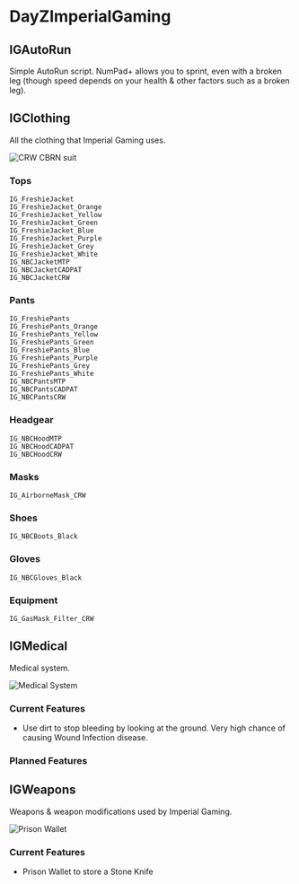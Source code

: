 # DayZImperialGaming

## IGAutoRun
Simple AutoRun script. NumPad+ allows you to sprint, even with a broken leg (though speed depends on your health & other factors such as a broken leg).

## IGClothing
All the clothing that Imperial Gaming uses.

![CRW CBRN suit](https://cdn.discordapp.com/attachments/1004058648852570255/1004229810794541187/unknown.png)

### Tops
```
IG_FreshieJacket
IG_FreshieJacket_Orange
IG_FreshieJacket_Yellow
IG_FreshieJacket_Green
IG_FreshieJacket_Blue
IG_FreshieJacket_Purple
IG_FreshieJacket_Grey
IG_FreshieJacket_White
IG_NBCJacketMTP
IG_NBCJacketCADPAT
IG_NBCJacketCRW
```
### Pants
```
IG_FreshiePants
IG_FreshiePants_Orange
IG_FreshiePants_Yellow
IG_FreshiePants_Green
IG_FreshiePants_Blue
IG_FreshiePants_Purple
IG_FreshiePants_Grey
IG_FreshiePants_White
IG_NBCPantsMTP
IG_NBCPantsCADPAT
IG_NBCPantsCRW
```
### Headgear
```
IG_NBCHoodMTP
IG_NBCHoodCADPAT
IG_NBCHoodCRW
```
### Masks
```
IG_AirborneMask_CRW
```
### Shoes
```
IG_NBCBoots_Black
```
### Gloves
```
IG_NBCGloves_Black
```
### Equipment
```
IG_GasMask_Filter_CRW
```

## IGMedical
Medical system.

![Medical System](https://media.discordapp.net/attachments/492295610586759188/1004141307540815992/unknown.png)

### Current Features
* Use dirt to stop bleeding by looking at the ground. Very high chance of causing Wound Infection disease.

### Planned Features


## IGWeapons
Weapons & weapon modifications used by Imperial Gaming.

![Prison Wallet](https://media.discordapp.net/attachments/805262986599333939/1004175530041544844/unknown.png)

### Current Features
* Prison Wallet to store a Stone Knife
